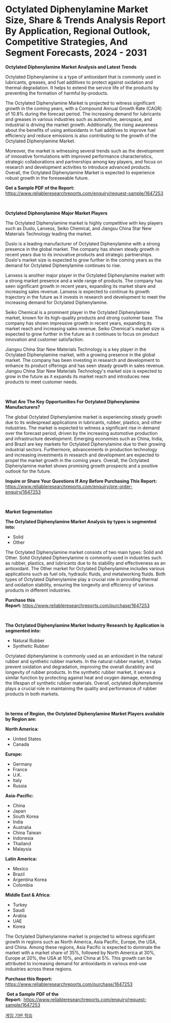 <p><h1>Octylated Diphenylamine Market Size, Share & Trends Analysis Report By Application, Regional Outlook, Competitive Strategies, And Segment Forecasts, 2024 - 2031</h1></p><p><strong>Octylated Diphenylamine Market Analysis and Latest Trends</strong></p>
<p><p>Octylated Diphenylamine is a type of antioxidant that is commonly used in lubricants, greases, and fuel additives to protect against oxidation and thermal degradation. It helps to extend the service life of the products by preventing the formation of harmful by-products.</p><p>The Octylated Diphenylamine Market is projected to witness significant growth in the coming years, with a Compound Annual Growth Rate (CAGR) of 10.8% during the forecast period. The increasing demand for lubricants and greases in various industries such as automotive, aerospace, and industrial is driving the market growth. Additionally, the rising awareness about the benefits of using antioxidants in fuel additives to improve fuel efficiency and reduce emissions is also contributing to the growth of the Octylated Diphenylamine Market.</p><p>Moreover, the market is witnessing several trends such as the development of innovative formulations with improved performance characteristics, strategic collaborations and partnerships among key players, and focus on research and development activities to introduce advanced products. Overall, the Octylated Diphenylamine Market is expected to experience robust growth in the foreseeable future.</p></p>
<p><strong>Get a Sample PDF of the Report:&nbsp;</strong> <a href="https://www.reliableresearchreports.com/enquiry/request-sample/1647253">https://www.reliableresearchreports.com/enquiry/request-sample/1647253</a></p>
<p>&nbsp;</p>
<p><strong>Octylated Diphenylamine Major Market Players</strong></p>
<p><p>The Octylated Diphenylamine market is highly competitive with key players such as Duslo, Lanxess, Seiko Chemical, and Jiangsu China Star New Materials Technology leading the market. </p><p>Duslo is a leading manufacturer of Octylated Diphenylamine with a strong presence in the global market. The company has shown steady growth in recent years due to its innovative products and strategic partnerships. Duslo's market size is expected to grow further in the coming years as the demand for Octylated Diphenylamine continues to rise.</p><p>Lanxess is another major player in the Octylated Diphenylamine market with a strong market presence and a wide range of products. The company has seen significant growth in recent years, expanding its market share and increasing sales revenue. Lanxess is expected to continue its growth trajectory in the future as it invests in research and development to meet the increasing demand for Octylated Diphenylamine.</p><p>Seiko Chemical is a prominent player in the Octylated Diphenylamine market, known for its high-quality products and strong customer base. The company has shown impressive growth in recent years, expanding its market reach and increasing sales revenue. Seiko Chemical's market size is expected to grow further in the future as it continues to focus on product innovation and customer satisfaction.</p><p>Jiangsu China Star New Materials Technology is a key player in the Octylated Diphenylamine market, with a growing presence in the global market. The company has been investing in research and development to enhance its product offerings and has seen steady growth in sales revenue. Jiangsu China Star New Materials Technology's market size is expected to grow in the future as it expands its market reach and introduces new products to meet customer needs.</p></p>
<p>&nbsp;</p>
<p><strong>What Are The Key Opportunities For Octylated Diphenylamine Manufacturers?</strong></p>
<p><p>The global Octylated Diphenylamine market is experiencing steady growth due to its widespread applications in lubricants, rubber, plastics, and other industries. The market is expected to witness a significant rise in demand over the forecast period, driven by the increasing automotive production and infrastructure development. Emerging economies such as China, India, and Brazil are key markets for Octylated Diphenylamine due to their growing industrial sectors. Furthermore, advancements in production technology and increasing investments in research and development are expected to propel the market growth in the coming years. Overall, the Octylated Diphenylamine market shows promising growth prospects and a positive outlook for the future.</p></p>
<p><strong>Inquire or Share Your Questions If Any Before Purchasing This Report:</strong> <a href="https://www.reliableresearchreports.com/enquiry/pre-order-enquiry/1647253">https://www.reliableresearchreports.com/enquiry/pre-order-enquiry/1647253</a></p>
<p>&nbsp;</p>
<p><strong>Market Segmentation</strong></p>
<p><strong>The Octylated Diphenylamine Market Analysis by types is segmented into:</strong></p>
<p><ul><li>Solid</li><li>Other</li></ul></p>
<p><p>The Octylated Diphenylamine market consists of two main types: Solid and Other. Solid Octylated Diphenylamine is commonly used in industries such as rubber, plastics, and lubricants due to its stability and effectiveness as an antioxidant. The Other market for Octylated Diphenylamine includes various applications such as fuel oils, hydraulic fluids, and metalworking fluids. Both types of Octylated Diphenylamine play a crucial role in providing thermal and oxidation stability, ensuring the longevity and efficiency of various products in different industries.</p></p>
<p><strong>Purchase this Report:&nbsp;</strong><a href="https://www.reliableresearchreports.com/purchase/1647253">https://www.reliableresearchreports.com/purchase/1647253</a></p>
<p>&nbsp;</p>
<p><strong>The Octylated Diphenylamine Market Industry Research by Application is segmented into:</strong></p>
<p><ul><li>Natural Rubber</li><li>Synthetic Rubber</li></ul></p>
<p><p>Octylated diphenylamine is commonly used as an antioxidant in the natural rubber and synthetic rubber markets. In the natural rubber market, it helps prevent oxidation and degradation, improving the overall durability and longevity of rubber products. In the synthetic rubber market, it serves a similar function by protecting against heat and oxygen damage, extending the lifespan of synthetic rubber materials. Overall, octylated diphenylamine plays a crucial role in maintaining the quality and performance of rubber products in both markets.</p></p>
<p>&nbsp;</p>
<p><strong>In terms of Region, the Octylated Diphenylamine Market Players available by Region are:</strong></p>
<p>
    <p> <strong> North America: </strong>
        <ul>
            <li>United States</li>
            <li>Canada</li>
        </ul>
        </p> 
    <p> <strong> Europe: </strong>
        <ul>
            <li>Germany</li>
            <li>France</li>
            <li>U.K.</li>
            <li>Italy</li>
            <li>Russia</li>
        </ul>
        </p> 
    <p> <strong> Asia-Pacific: </strong>
        <ul>
            <li>China</li>
            <li>Japan</li>
            <li>South Korea</li>
            <li>India</li>
            <li>Australia</li>
            <li>China Taiwan</li>
            <li>Indonesia</li>
            <li>Thailand</li>
            <li>Malaysia</li>
        </ul>
        </p> 
    <p> <strong> Latin America: </strong>
        <ul>
            <li>Mexico</li>
            <li>Brazil</li>
            <li>Argentina Korea</li>
            <li>Colombia</li>
        </ul>
        </p> 
    <p> <strong> Middle East & Africa: </strong>
        <ul>
            <li>Turkey</li>
            <li>Saudi</li>
            <li>Arabia</li>
            <li>UAE</li>
            <li>Korea</li>
        </ul>
    </p>
    </p>
<p><p>The Octylated Diphenylamine market is projected to witness significant growth in regions such as North America, Asia Pacific, Europe, the USA, and China. Among these regions, Asia Pacific is expected to dominate the market with a market share of 35%, followed by North America at 30%, Europe at 20%, the USA at 10%, and China at 5%. This growth can be attributed to increasing demand for antioxidants in various end-use industries across these regions.</p></p>
<p><strong>Purchase this Report: </strong><a href="https://www.reliableresearchreports.com/purchase/1647253">https://www.reliableresearchreports.com/purchase/1647253</a></p>
<p>&nbsp;<strong>Get a Sample PDF of the Report:&nbsp;&nbsp;</strong><a href="https://www.reliableresearchreports.com/enquiry/request-sample/1647253">https://www.reliableresearchreports.com/enquiry/request-sample/1647253</a></p>
<p><strong></strong></p>
<p><p><a href="https://github.com/jntpkh496620/Market-Research-Report-List-1/blob/main/2407716192914.md">게임 기반 학습</a></p></p>